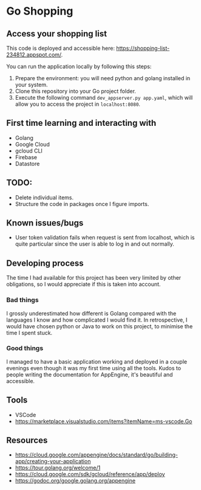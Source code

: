 # Go Shopping

## Access your shopping list
This code is deployed and accessible here: https://shopping-list-234812.appspot.com/.

You can run the application locally by following this steps:
1. Prepare the environment: you will need python and golang installed in your system.
2. Clone this repository into your Go project folder.
3. Execute the following command `dev_appserver.py app.yaml`, which will allow you to access the project in `localhost:8080`.

## First time learning and interacting with
- Golang
- Google Cloud
- gcloud CLI
- Firebase
- Datastore

## TODO:
- Delete individual items.
- Structure the code in packages once I figure imports.

## Known issues/bugs
- User token validation fails when request is sent from localhost, which is quite particular since the user is able to log in and out normally.

## Developing process
The time I had available for this project has been very limited by other obligations, so I would appreciate if this is taken into account.
### Bad things
I grossly underestimated how different is Golang compared with the languages I know and how complicated I would find it. In retrospective, I would have chosen python or Java to work on this project, to minimise the time I spent stuck.
### Good things
I managed to have a basic application working and deployed in a couple evenings even though it was my first time using all the tools. Kudos to people writing the documentation for AppEngine, it's beautiful and accessible.

## Tools
- VSCode
- https://marketplace.visualstudio.com/items?itemName=ms-vscode.Go

## Resources
- https://cloud.google.com/appengine/docs/standard/go/building-app/creating-your-application
- https://tour.golang.org/welcome/1
- https://cloud.google.com/sdk/gcloud/reference/app/deploy
- https://godoc.org/google.golang.org/appengine

